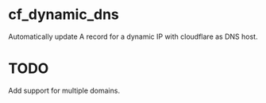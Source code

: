 # cf_dynamic_dns
Automatically update A record for a dynamic  IP with cloudflare as DNS host.

# TODO
Add support for multiple domains.
